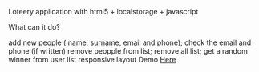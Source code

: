 Loteery application with html5 + localstorage + javascript

What can it do?

add new people ( name, surname, email and phone);
check the email and phone (if written)
remove peopple from list;
remove all list;
get a random winner from user list
responsive layout
Demo <a href="http://bulldogs.kl.com.ua/lotery">Here</a>
